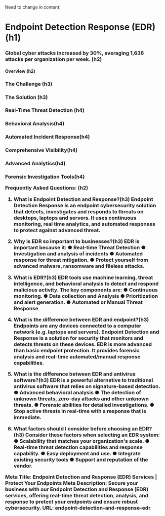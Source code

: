 Need to change in content:  

<H1> Endpoint Detection Response (EDR) (h1)
<H3> Global cyber attacks increased by 30%, averaging 1,636 attacks per organization per week. (h2)
<H4> Overview (h2)
<H3> The Challenge (h3)
<H3> The Solution (h3)
<H3> Real-Time Threat Detection (h4)
<H3> Behavioral Analysis(h4)
<H3> Automated Incident Response(h4)
<H3> Comprehensive Visibility(h4)
<H3> Advanced Analytics(h4)
<H3> Forensic Investigation Tools(h4)



Frequently Asked Questions: (h2)

1. What is Endpoint Detection and Response?(h3)
Endpoint Detection Response is an endpoint cybersecurity solution that detects, investigates and responds to threats on desktops, laptops and servers. It uses continuous monitoring, real time analytics, and automated responses to protect against advanced threat.
2. Why is EDR so important to businesses?(h3)
EDR is important because it:
●	Real-time Threat Detection
●	Investigation and analysis of incidents
●	Automated response for threat mitigation.
●	Protect yourself from advanced malware, ransomware and fileless attacks.
3. What is EDR?(h3)
EDR tools use machine learning, threat intelligence, and behavioral analysis to detect and respond malicious activity. The key components are:
●	Continuous monitoring.
●	Data collection and Analysis
●	Prioritization and alert generation.
●	Automated or Manual Threat Response

4. What is the difference between EDR and endpoint?(h3)
Endpoints are any devices connected to a computer network (e.g. laptops and servers). Endpoint Detection and Response is a solution for security that monitors and detects threats on these devices. EDR is more advanced than basic endpoint protection. It provides forensic analysis and real-time automated/manual response capabilities.
5. What is the difference between EDR and antivirus software?(h3)
EDR is a powerful alternative to traditional antivirus software that relies on signature-based detection.
●	Advanced behavioral analysis
●	The detection of unknown threats, zero-day attacks and other unknown threats.
●	Forensic abilities for detailed investigations.
●	Stop active threats in real-time with a response that is immediate.
6. What factors should I consider before choosing an EDR?(h3)
Consider these factors when selecting an EDR system:
●	Scalability that matches your organization's scale.
●	Real-time threat detection capabilities and response capability.
●	Easy deployment and use.
●	Integrate existing security tools
●	Support and reputation of the vendor.

Meta Title:
Endpoint Detection and Response (EDR) Services | Protect Your Endpoints
Meta Description:
Secure your business with our Endpoint Detection and Response (EDR) services, offering real-time threat detection, analysis, and response to protect your endpoints and ensure robust cybersecurity.
URL: 
endpoint-detection-and-response-edr



